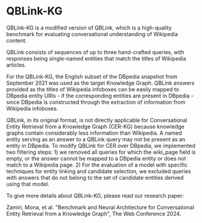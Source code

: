 # QBLink-KG
QBLink-KG is a modified version of QBLink, which is a high-quality benchmark for evaluating conversational understanding of Wikipedia content.

QBLink consists of sequences of up to three hand-crafted queries, with responses being single-named entities that match the titles of Wikipedia articles.

For the QBLink-KG, the English subset of the DBpedia snapshot from September 2021 was used as the target Knowledge Graph. QBLink answers provided as the titles of Wikipedia infoboxes can be easily mapped to DBpedia entity URIs - if the corresponding entities are present in DBpedia - since DBpedia is constructed through the extraction of information from Wikipedia infoboxes.

QBLink, in its original format, is not directly applicable for Conversational Entity Retrieval from a Knowledge Graph (CER-KG) because knowledge graphs contain considerably less information than Wikipedia. A named entity serving as an answer to a QBLink query may not be present as an entity in DBpedia. To modify QBLink for CER over DBpedia, we implemented two filtering steps: 1) we removed all queries for which the wiki_page field is empty, or the answer cannot be mapped to a DBpedia entity or does not match to a Wikipedia page. 2) For the evaluation of a model with specific techniques for entity linking and candidate selection, we excluded queries with answers that do not belong to the set of candidate entities derived using that model.

To give more details about QBLink-KG, please read our research paper:

Zamiri, Mona, et al. "Benchmark and Neural Architecture for Conversational Entity Retrieval from a Knowledge Graph", The Web Conference 2024.
